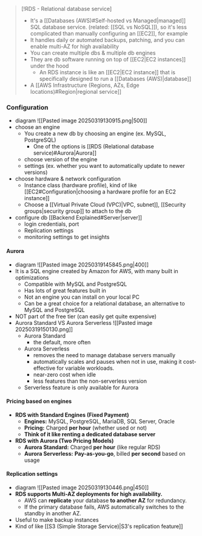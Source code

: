 
>[!RDS - Relational database service]
>- It's a [[Databases (AWS)#Self-hosted vs Managed|managed]] SQL database service. (related: [[SQL vs NoSQL]]), so it's less complicated than manually configuring an [[EC2]], for example
>- It handles daily or automated backups, patching, and you can enable multi-AZ for high availability
>- You can create multiple dbs & multiple db engines
>- They are db software running on top of [[EC2|EC2 instances]] under the hood
>	- An RDS instance is like an [[EC2|EC2 instance]] that is specifically designed to run a [[Databases (AWS)|database]]
>- A [[AWS Infrastructure (Regions, AZs, Edge locations)#Region|regional service]] 
### Configuration
- diagram
	![[Pasted image 20250319130915.png|500]]
- choose an engine
	- You create a new db by choosing an engine (ex. MySQL, PostgreSQL)
		- One of the options is [[RDS (Relational database service)#Aurora|Aurora]]
	- choose version of the engine
	- settings (ex. whether you want to automatically update to newer versions)
- choose hardware & network configuration
	- Instance class (hardware profile), kind of like [[EC2#Configuration|choosing a hardware profile for an EC2 instance]]
	- Choose a [[Virtual Private Cloud (VPC)|VPC, subnet]], [[Security groups|security group]] to attach to the db 
- configure db [[Backend Explained#Server|server]]
	- login credentials, port
	- Replication settings
	- monitoring settings to get insights
#### Aurora
- diagram
	![[Pasted image 20250319145845.png|400]]
- It is a SQL engine created by Amazon for AWS, with many built in optimizations
	- Compatible with MySQL and PostgreSQL
	- Has lots of great features built in
	- Not an engine you can install on your local PC
	- Can be a great choice for a relational database, an alternative to MySQL and PostgreSQL
- NOT part of the free tier (can easily get quite expensive)
- Aurora Standard VS Aurora Serverless
	![[Pasted image 20250319150130.png]]
	- Aurora Standard
		- the default, more often
	- Aurora Serverless 
		- removes the need to manage database servers manually
		- automatically scales and pauses when not in use, making it cost-effective for variable workloads.
		- near-zero cost when idle
		- less features than the non-serverless version
	- Serverless feature is only available for Aurora
#### Pricing based on engines
- **RDS with Standard Engines (Fixed Payment)**
	- **Engines:** MySQL, PostgreSQL, MariaDB, SQL Server, Oracle
	- **Pricing:** Charged **per hour** (whether used or not)
	- **Think of it like renting a dedicated database server**
- **RDS with Aurora (Two Pricing Models)**
	- **Aurora Standard:** Charged **per hour** (like regular RDS)
	- **Aurora Serverless:** **Pay-as-you-go**, billed **per second** based on usage
#### Replication settings
- diagram
	![[Pasted image 20250319130446.png|450]]
- **RDS supports Multi-AZ deployments for high availability.**
	- AWS can **replicate** your database **to another AZ** for redundancy.
	- If the primary database fails, AWS automatically switches to the standby in another AZ.
- Useful to make backup instances
- Kind of like [[S3 (Simple Storage Service)|S3's replication feature]]